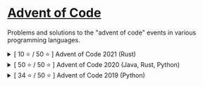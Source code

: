 # [Advent of Code](https://adventofcode.com/)

Problems and solutions to the "advent of code" events in various programming languages.

<details>
<summary>[ 10 ⭐ / 50 ⭐ ] Advent of Code 2021 (Rust)</summary>

## [Advent of Code 2021](https://adventofcode.com/2021)

Problems and solutions to the advent of code 2021 in Rust.

###### My Rust is rusty and so I derust.

Day | Part 1 | Part 2 | Language |❄️   | Day | Part 1 | Part 2 | Language
----|:------:|:------:|---------:|:----:|-----|:------:|:------:|---------:|
1   | ⭐    | ⭐     | Rust     |      | 14  | ➖    | ➖     | Rust
2   | ⭐    | ⭐     |          |      | 15  | ➖    | ➖     |
3   | ⭐    | ⭐     |          |      | 16  | ➖    | ➖     |
4   | ⭐    | ⭐     |          |      | 17  | ➖    | ➖     |
5   | ⭐    | ⭐     |          |      | 18  | ➖    | ➖     |
6   | ➖    | ➖     |          |      | 19  | ➖    | ➖     |
7   | ➖    | ➖     |          |      | 20  | ➖    | ➖     |
8   | ➖    | ➖     |          |      | 21  | ➖    | ➖     |
9   | ➖    | ➖     |          |      | 22  | ➖    | ➖     |
10  | ➖    | ➖     |          |      | 23  | ➖    | ➖     |
11  | ➖    | ➖     |          |      | 24  | ➖    | ➖     |
12  | ➖    | ➖     |          |      | 25  | ➖    | ➖     |
13  | ➖    | ➖     |          |      |     |       |         |

</details>

<details>
<summary>[ 50 ⭐ / 50 ⭐ ] Advent of Code 2020 (Java, Rust, Python)</summary>

## [Advent of Code 2020](https://adventofcode.com/2020)

Problems and solutions to the advent of code 2020 in Java, Rust, or Python.

###### *Please note that, with an increase in difficulty day after day, code for day(s) 16, 17, 18, 20 is rather "get it working", sorry about that*

Day | Part 1 | Part 2 | Language | 🎄   | Day | Part 1 | Part 2 | Language
----|:------:|:------:|---------:|:----:|-----|:------:|:------:|---------:|
1   | ⭐    | ⭐     | Java     |      | 14  | ⭐    | ⭐     | Rust
2   | ⭐    | ⭐     | Rust     |      | 15  | ⭐    | ⭐     | Python
3   | ⭐    | ⭐     | Python   |      | 16  | ⭐    | ⭐     | Java
4   | ⭐    | ⭐     | Java     |      | 17  | ⭐    | ⭐     | Rust
5   | ⭐    | ⭐     | Rust     |      | 18  | ⭐    | ⭐     | Python
6   | ⭐    | ⭐     | Python   |      | 19  | ⭐    | ⭐     | Java
7   | ⭐    | ⭐     | Java     |      | 20  | ⭐    | ⭐     | Rust
8   | ⭐    | ⭐     | Rust     |      | 21  | ⭐    | ⭐     | Python
9   | ⭐    | ⭐     | Python   |      | 22  | ⭐    | ⭐     | Java
10  | ⭐    | ⭐     | Java     |      | 23  | ⭐    | ⭐     | Rust
11  | ⭐    | ⭐     | Rust     |      | 24  | ⭐    | ⭐     | Python
12  | ⭐    | ⭐     | Python   |      | 25  | ⭐    | ⭐     | Java
13  | ⭐    | ⭐     | Java     |      |     |       |         |

</details>

<details>
<summary>[ 34 ⭐ / 50 ⭐ ] Advent of Code 2019 (Python)</summary>

## [Advent of Code 2019](https://adventofcode.com/2019)

Problems and solutions to the advent of code 2019 in Python.

###### I regretted using input() and print() for my in and out instructions up until day 13, changed it for day 15, thank god.
###### I've got to say, starting with day 16 doing this almost fully blind, trying to come up with solutions myself, it sure is getting hard finding a solution that doesn't take days to run.
  
###### Long time no update, to be honest I got kinda bored of the constant "parse this, parse that", and when one task behaved differently from expected behaviour (that is, from the tasks side, not from my programm's side) I lost interest, maybe I'll revisit 2019 at some later point, but for now it's on ice. 

###### *Please note that, with an increase in difficulty day after day, code for day(s) 10 is rather "get it working", sorry about that (This message will dissapear once I have revisited all, if I do it)*

Day | Part 1 | Part 2 | Language | 🎅   | Day | Part 1 | Part 2 | Language
----|:------:|:------:|---------:|:----:|-----|:------:|:------:|---------:|
1   | ⭐    | ⭐     | Python   |      | 14  | ⭐    | ⭐     | Python
2   | ⭐    | ⭐     |          |      | 15  | ⭐    | ⭐     |
3   | ⭐    | ⭐     |          |      | 16  | ⭐    | ➖     |
4   | ⭐    | ⭐     |          |      | 17  | ⭐    | ⭐     |
5   | ⭐    | ⭐     |          |      | 18  | ➖    | ➖     |
6   | ⭐    | ⭐     |          |      | 19  | ⭐    | ➖     |
7   | ⭐    | ⭐     |          |      | 20  | ➖    | ➖     |
8   | ⭐    | ⭐     |          |      | 21  | ➖    | ➖     |
9   | ⭐    | ⭐     |          |      | 22  | ➖    | ➖     |
10  | ⭐    | ⭐     |          |      | 23  | ➖    | ➖     |
11  | ⭐    | ⭐     |          |      | 24  | ➖    | ➖     |
12  | ⭐    | ⭐     |          |      | 25  | ➖    | ➖     |
13  | ⭐    | ⭐     |          |      |     |       |         |

</details>
